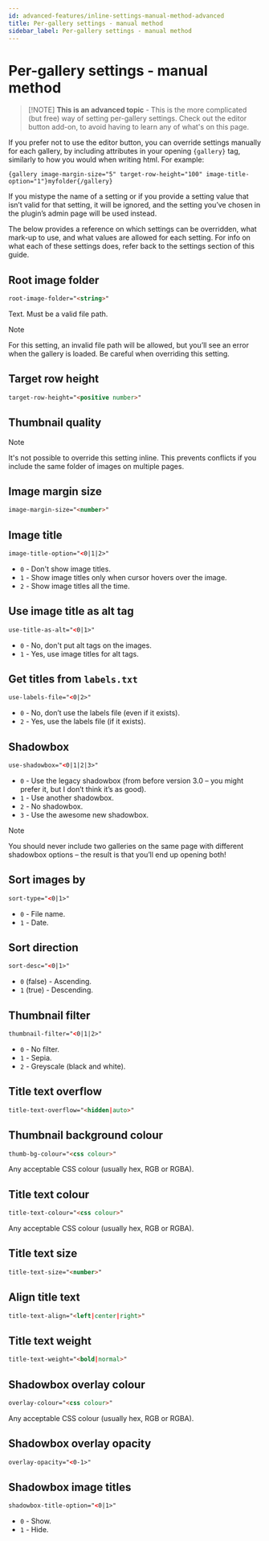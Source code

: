 ```yaml
---
id: advanced-features/inline-settings-manual-method-advanced
title: Per-gallery settings - manual method
sidebar_label: Per-gallery settings - manual method
---
```


# Per-gallery settings - manual method

> [!NOTE] **This is an advanced topic** -
> This is the more complicated (but free) way of setting per-gallery settings. Check out the editor button add-on, to avoid having to learn any of what's on this page.

If you prefer not to use the editor button, you can override settings manually for each gallery, by including attributes in your opening `{gallery}` tag, similarly to how you would when writing html. For example:

```
{gallery image-margin-size="5" target-row-height="100" image-title-option="1"}myfolder{/gallery}
```

If you mistype the name of a setting or if you provide a setting value that isn’t valid for that setting, it will be ignored, and the setting you’ve chosen in the plugin’s admin page will be used instead.

The below provides a reference on which settings can be overridden, what mark-up to use, and what values are allowed for each setting. For info on what each of these settings does, refer back to the settings section of this guide.

## Root image folder

```html
root-image-folder="<string>"
```

Text. Must be a valid file path.

> [!NOTE]
> For this setting, an invalid file path will be allowed, but you’ll see an error when the gallery is loaded. Be careful when overriding this setting.


## Target row height

```html
target-row-height="<positive number>"
```

## Thumbnail quality
> [!NOTE]
> It's not possible to override this setting inline. This prevents conflicts if you include the same folder of images on multiple pages.

## Image margin size

```html
image-margin-size="<number>"
```

## Image title

```html
image-title-option="<0|1|2>"
```

* `0` - Don't show image titles.
* `1` - Show image titles only when cursor hovers over the image.
* `2` - Show image titles all the time.

## Use image title as alt tag

```html
use-title-as-alt="<0|1>"
```

* `0` - No, don't put alt tags on the images.
* `1` - Yes, use image titles for alt tags.

## Get titles from `labels.txt`

```html
use-labels-file="<0|2>"
```

* `0` - No, don’t use the labels file (even if it exists).
* `2` - Yes, use the labels file (if it exists).

## Shadowbox

```html
use-shadowbox="<0|1|2|3>"
```

* `0` - Use the legacy shadowbox (from before version 3.0 – you might prefer it, but I don’t think it’s as good).
* `1` - Use another shadowbox.
* `2` - No shadowbox.
* `3` - Use the awesome new shadowbox.

> [!NOTE]
> You should never include two galleries on the same page with different shadowbox options – the result is that you’ll end up opening both!

## Sort images by

```html
sort-type="<0|1>"
```

* `0` - File name.
* `1` - Date.

## Sort direction

```html
sort-desc="<0|1>"
```

* `0` (false) - Ascending.
* `1` (true) - Descending.

## Thumbnail filter

```html
thumbnail-filter="<0|1|2>"
```

* `0` - No filter.
* `1` - Sepia.
* `2` - Greyscale (black and white).

## Title text overflow

```html
title-text-overflow="<hidden|auto>"
```

## Thumbnail background colour


```html
thumb-bg-colour="<css colour>"
```

Any acceptable CSS colour (usually hex, RGB or RGBA).

## Title text colour

```html
title-text-colour="<css colour>"
```

Any acceptable CSS colour (usually hex, RGB or RGBA).

## Title text size

```html
title-text-size="<number>"
```

## Align title text

```html
title-text-align="<left|center|right>"
```

## Title text weight

```html
title-text-weight="<bold|normal>"
```

## Shadowbox overlay colour

```html
overlay-colour="<css colour>"
```

Any acceptable CSS colour (usually hex, RGB or RGBA).

## Shadowbox overlay opacity

```html
overlay-opacity="<0-1>"
```

## Shadowbox image titles

```html
shadowbox-title-option="<0|1>"
```

* `0` - Show.
* `1` - Hide.
